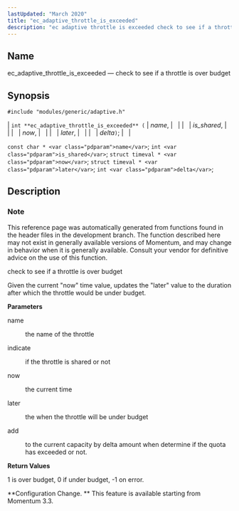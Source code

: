 ```yaml
---
lastUpdated: "March 2020"
title: "ec_adaptive_throttle_is_exceeded"
description: "ec adaptive throttle is exceeded check to see if a throttle is over budget int ec adaptive throttle is exceeded name is shared now later delta const char name int is shared struct timeval now struct timeval later int delta This reference page was automatically generated from functions found in..."
---
```


<a name="apis.ec_adaptive_throttle_is_exceeded"></a> 
## Name

ec_adaptive_throttle_is_exceeded — check to see if a throttle is over budget

## Synopsis

`#include "modules/generic/adaptive.h"`

| `int **ec_adaptive_throttle_is_exceeded** (` | <var class="pdparam">name</var>, |   |
|   | <var class="pdparam">is_shared</var>, |   |
|   | <var class="pdparam">now</var>, |   |
|   | <var class="pdparam">later</var>, |   |
|   | <var class="pdparam">delta</var>`)`; |   |

`const char * <var class="pdparam">name</var>`;
`int <var class="pdparam">is_shared</var>`;
`struct timeval * <var class="pdparam">now</var>`;
`struct timeval * <var class="pdparam">later</var>`;
`int <var class="pdparam">delta</var>`;<a name="idp46842320"></a> 
## Description

### Note

This reference page was automatically generated from functions found in the header files in the development branch. The function described here may not exist in generally available versions of Momentum, and may change in behavior when it is generally available. Consult your vendor for definitive advice on the use of this function.

check to see if a throttle is over budget

Given the current "now" time value, updates the "later" value to the duration after which the throttle would be under budget.

**<a name="idp46845760"></a> Parameters**

<dl class="variablelist">

<dt>name</dt>

<dd>

the name of the throttle

</dd>

<dt>indicate</dt>

<dd>

if the throttle is shared or not

</dd>

<dt>now</dt>

<dd>

the current time

</dd>

<dt>later</dt>

<dd>

the when the throttle will be under budget

</dd>

<dt>add</dt>

<dd>

to the current capacity by delta amount when determine if the quota has exceeded or not.

</dd>

</dl>

**<a name="idp46855936"></a> Return Values**

1 is over budget, 0 if under budget, -1 on error.

**Configuration Change. ** This feature is available starting from Momentum 3.3.